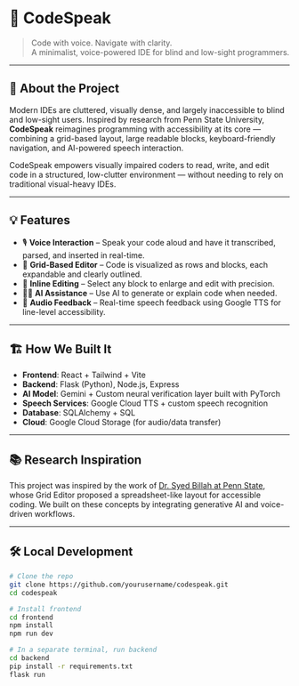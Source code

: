 # 🧠 CodeSpeak

> Code with voice. Navigate with clarity.  
> A minimalist, voice-powered IDE for blind and low-sight programmers.

---

## 🚀 About the Project

Modern IDEs are cluttered, visually dense, and largely inaccessible to blind and low-sight users. Inspired by research from Penn State University, **CodeSpeak** reimagines programming with accessibility at its core — combining a grid-based layout, large readable blocks, keyboard-friendly navigation, and AI-powered speech interaction.

CodeSpeak empowers visually impaired coders to read, write, and edit code in a structured, low-clutter environment — without needing to rely on traditional visual-heavy IDEs.

---

## 💡 Features

- 🎙️ **Voice Interaction** – Speak your code aloud and have it transcribed, parsed, and inserted in real-time.
- 🧱 **Grid-Based Editor** – Code is visualized as rows and blocks, each expandable and clearly outlined.
- 🔁 **Inline Editing** – Select any block to enlarge and edit with precision.
- 🧑‍💻 **AI Assistance** – Use AI to generate or explain code when needed.
- 📢 **Audio Feedback** – Real-time speech feedback using Google TTS for line-level accessibility.

---

## 🏗️ How We Built It

- **Frontend**: React + Tailwind + Vite
- **Backend**: Flask (Python), Node.js, Express
- **AI Model**: Gemini + Custom neural verification layer built with PyTorch
- **Speech Services**: Google Cloud TTS + custom speech recognition
- **Database**: SQLAlchemy + SQL
- **Cloud**: Google Cloud Storage (for audio/data transfer)

---

## 📚 Research Inspiration

This project was inspired by the work of [Dr. Syed Billah at Penn State](https://www.psu.edu/news/information-sciences-and-technology/story/new-coding-tool-could-aid-computer-programmers-who-are), whose Grid Editor proposed a spreadsheet-like layout for accessible coding. We built on these concepts by integrating generative AI and voice-driven workflows.

---

## 🛠️ Local Development

```bash
# Clone the repo
git clone https://github.com/yourusername/codespeak.git
cd codespeak

# Install frontend
cd frontend
npm install
npm run dev

# In a separate terminal, run backend
cd backend
pip install -r requirements.txt
flask run
